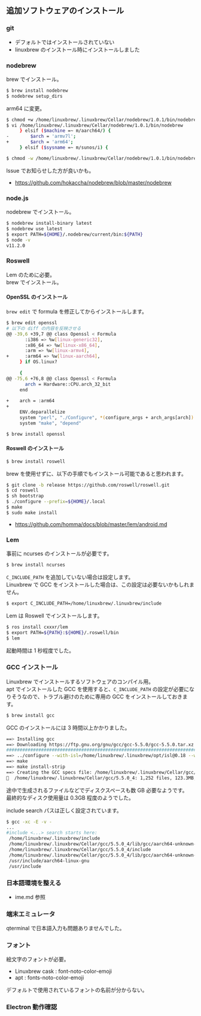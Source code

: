 
## 追加ソフトウェアのインストール

### git

- デフォルトではインストールされていない
- linuxbrew のインストール時にインストールしました

### nodebrew

brew でインストール。

````sh
$ brew install nodebrew
$ nodebrew setup_dirs
````

arm64 に変更。
````sh
$ chmod +w /home/linuxbrew/.linuxbrew/Cellar/nodebrew/1.0.1/bin/nodebrew
$ vi /home/linuxbrew/.linuxbrew/Cellar/nodebrew/1.0.1/bin/nodebrew
     } elsif ($machine =~ m/aarch64/) {
-        $arch = 'armv7l';
+        $arch = 'arm64';
     } elsif ($sysname =~ m/sunos/i) {

$ chmod -w /home/linuxbrew/.linuxbrew/Cellar/nodebrew/1.0.1/bin/nodebrew
````

Issue でお知らせした方が良いかも。
- https://github.com/hokaccha/nodebrew/blob/master/nodebrew

### node.js

nodebrew でインストール。

````sh
$ nodebrew install-binary latest
$ nodebrew use latest
$ export PATH=${HOME}/.nodebrew/current/bin:${PATH}
$ node -v
v11.2.0
````

### Roswell

Lem のために必要。  
brew でインストール。

#### OpenSSL のインストール

`brew edit` で formula を修正してからインストールします。

````sh
$ brew edit openssl
# 以下の diff の内容を反映させる
@@ -39,6 +39,7 @@ class Openssl < Formula
       :i386 => %w[linux-generic32],
       :x86_64 => %w[linux-x86_64],
       :arm => %w[linux-armv4],
+      :arm64 => %w[linux-aarch64],
     } if OS.linux?
 
     {
@@ -75,6 +76,8 @@ class Openssl < Formula
       arch = Hardware::CPU.arch_32_bit
     end
 
+    arch = :arm64
+
     ENV.deparallelize
     system "perl", "./Configure", *(configure_args + arch_args[arch])
     system "make", "depend"

$ brew install openssl
````

#### Roswell のインストール

````sh
$ brew install roswell
````

brew を使用せずに、以下の手順でもインストール可能であると思われます。

````sh
$ git clone -b release https://github.com/roswell/roswell.git
$ cd roswell
$ sh bootstrap
$ ./configure --prefix=${HOME}/.local
$ make
$ sudo make install
````

- https://github.com/homma/docs/blob/master/lem/android.md

### Lem

事前に ncurses のインストールが必要です。  

````sh
$ brew install ncurses
````

`C_INCLUDE_PATH` を追加していない場合は設定します。  
Linuxbrew で GCC をインストールした場合は、この設定は必要ないかもしれません。

````sh
$ export C_INCLUDE_PATH=/home/linuxbrew/.linuxbrew/include
````

Lem は Roswell でインストールします。

````sh
$ ros install cxxxr/lem
$ export PATH=${PATH}:${HOME}/.roswell/bin
$ lem
````

起動時間は 1 秒程度でした。

### GCC インストール

Linuxbrew でインストールするソフトウェアのコンパイル用。  
apt でインストールした GCC を使用すると、`C_INCLUDE_PATH` の設定が必要になりそうなので、トラブル避けのために専用の GCC をインストールしておきます。

````sh
$ brew install gcc
````

GCC のインストールには 3 時間以上かかりました。

````sh
==> Installing gcc
==> Downloading https://ftp.gnu.org/gnu/gcc/gcc-5.5.0/gcc-5.5.0.tar.xz
######################################################################## 100.0%
==> ../configure --with-isl=/home/linuxbrew/.linuxbrew/opt/isl@0.18 --with-bugur
==> make
==> make install-strip
==> Creating the GCC specs file: /home/linuxbrew/.linuxbrew/Cellar/gcc/5.5.0_4/l
🍺  /home/linuxbrew/.linuxbrew/Cellar/gcc/5.5.0_4: 1,252 files, 123.3MB, built in 193 minutes 16 seconds
````

途中で生成されるファイルなどでディスクスペースも数 GB 必要なようです。  
最終的なディスク使用量は 0.3GB 程度のようでした。

include search パスは正しく設定されています。

````sh
$ gcc -xc -E -v -
...
#include <...> search starts here:
 /home/linuxbrew/.linuxbrew/include
 /home/linuxbrew/.linuxbrew/Cellar/gcc/5.5.0_4/lib/gcc/aarch64-unknown-linux-gnu/5.5.0/include
 /home/linuxbrew/.linuxbrew/Cellar/gcc/5.5.0_4/include
 /home/linuxbrew/.linuxbrew/Cellar/gcc/5.5.0_4/lib/gcc/aarch64-unknown-linux-gnu/5.5.0/include-fixed
 /usr/include/aarch64-linux-gnu
 /usr/include
````

### 日本語環境を整える

- ime.md 参照

### 端末エミュレータ

qterminal で日本語入力も問題ありませんでした。

### フォント

絵文字のフォントが必要。

- Linuxbrew cask : font-noto-color-emoji
- apt : fonts-noto-color-emoji

デフォルトで使用されているフォントの名前が分からない。

### Electron 動作確認


